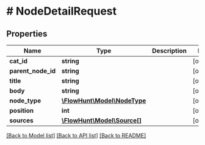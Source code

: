 # # NodeDetailRequest

## Properties

Name | Type | Description | Notes
------------ | ------------- | ------------- | -------------
**cat_id** | **string** |  | [optional]
**parent_node_id** | **string** |  | [optional]
**title** | **string** |  | [optional]
**body** | **string** |  | [optional]
**node_type** | [**\FlowHunt\Model\NodeType**](NodeType.md) |  | [optional]
**position** | **int** |  | [optional]
**sources** | [**\FlowHunt\Model\Source[]**](Source.md) |  | [optional]

[[Back to Model list]](../../README.md#models) [[Back to API list]](../../README.md#endpoints) [[Back to README]](../../README.md)
